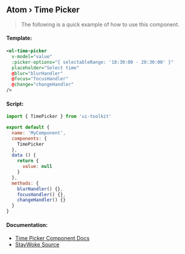 Atom › Time Picker
---

> The following is a quick example of how to use this component.


#### Template:

```xml
<el-time-picker
  v-model="value"
  :picker-options="{ selectableRange: '18:30:00 - 20:30:00' }"
  placeholder="Select time"
  @blur="blurHandler"
  @focus="focusHandler"
  @change="changeHandler"
/>
```


#### Script:
```js
import { TimePicker } from 'ui-toolkit'

export default {
  name: 'MyComponent',
  components: {
    TimePicker
  },
  data () {
    return {
      value: null
    }
  },
  methods: {
    blurHandler() {},
    focusHandler() {},
    changeHandler() {}
  }
}
```


#### Documentation:

* [Time Picker Component Docs](https://element.eleme.io/#/en-US/component/time-picker)
* [StayWoke Source](https://github.com/staywoke/ui-toolkit/tree/master/src/components/atoms/time-picker)
